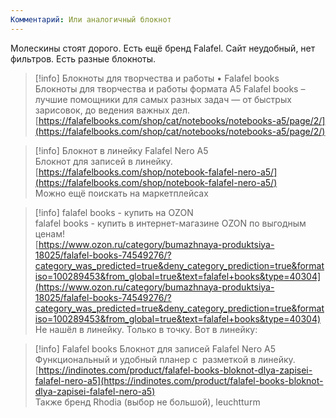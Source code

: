```yaml
---
Комментарий: Или аналогичный блокнот
---
```

Молескины стоят дорого.
Есть ещё бренд Falafel. Сайт неудобный, нет фильтров. Есть разные блокноты.

> [!info] Блокноты для творчества и работы • Falafel books  
> Блокноты для творчества и работы формата A5 Falafel books – лучшие помощники для самых разных задач — от быстрых зарисовок, до ведения важных дел.  
> [https://falafelbooks.com/shop/cat/notebooks/notebooks-a5/page/2/](https://falafelbooks.com/shop/cat/notebooks/notebooks-a5/page/2/)  

> [!info] Блокнот в линейку Falafel Nero A5  
> Блокнот для записей в линейку.  
> [https://falafelbooks.com/shop/notebook-falafel-nero-a5/](https://falafelbooks.com/shop/notebook-falafel-nero-a5/)  
Можно ещё поискать на маркетплейсах

> [!info] falafel books - купить на OZON  
> falafel books - купить в интернет-магазине OZON по выгодным ценам!  
> [https://www.ozon.ru/category/bumazhnaya-produktsiya-18025/falafel-books-74549276/?category_was_predicted=true&deny_category_prediction=true&formatiso=100289453&from_global=true&text=falafel+books&type=40304](https://www.ozon.ru/category/bumazhnaya-produktsiya-18025/falafel-books-74549276/?category_was_predicted=true&deny_category_prediction=true&formatiso=100289453&from_global=true&text=falafel+books&type=40304)  
Не нашёл в линейку. Только в точку.
Вот в линейку:

> [!info] Falafel books Блокнот для записей Falafel Nero А5  
> Функциональный и удобный планер с  разметкой в линейку.  
> [https://indinotes.com/product/falafel-books-bloknot-dlya-zapisei-falafel-nero-a5](https://indinotes.com/product/falafel-books-bloknot-dlya-zapisei-falafel-nero-a5)  
Также бренд Rhodia (выбор не большой), leuchtturm